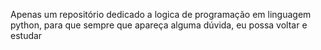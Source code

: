 Apenas um repositório dedicado a logica de programação em linguagem python, para que sempre que apareça alguma dúvida, eu possa voltar e estudar
